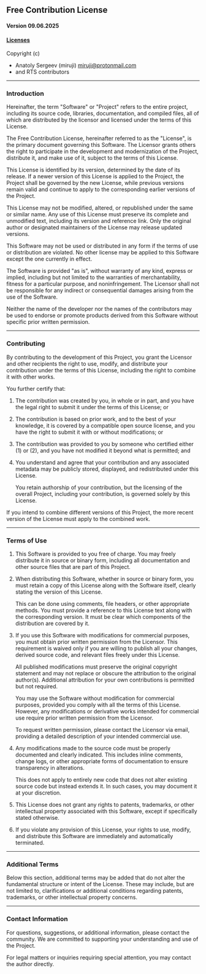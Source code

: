 ## Free Contribution License
#### Version 09.06.2025
#### [Licenses](https://realtime.su/en/licenses)

Copyright (c) 
 - Anatoly Sergeev (miruji) <miruji@protonmail.com> 
 - and RTS contributors

---

### Introduction

Hereinafter, the term "Software" or "Project" refers to the entire project,
including its source code, libraries, documentation, and compiled files,
all of which are distributed by the licensor and licensed under the terms
of this License.

The Free Contribution License, hereinafter referred to as the "License",
is the primary document governing this Software. The Licensor grants others
the right to participate in the development and modernization of the Project,
distribute it, and make use of it, subject to the terms of this License.

This License is identified by its version, determined by the date of its release.
If a newer version of this License is applied to the Project, the Project shall
be governed by the new License, while previous versions remain valid and continue
to apply to the corresponding earlier versions of the Project.

This License may not be modified, altered, or republished under the same or
similar name. Any use of this License must preserve its complete and unmodified
text, including its version and reference link. Only the original author or 
designated maintainers of the License may release updated versions.

This Software may not be used or distributed in any form if the terms of use or
distribution are violated. No other license may be applied to this Software
except the one currently in effect.

The Software is provided "as is", without warranty of any kind, express or implied, 
including but not limited to the warranties of merchantability, fitness for a particular 
purpose, and noninfringement. The Licensor shall not be responsible for any indirect or 
consequential damages arising from the use of the Software.

Neither the name of the developer nor the names of the contributors may be used
to endorse or promote products derived from this Software without specific prior
written permission.

---

### Contributing

By contributing to the development of this Project, you grant the Licensor and 
other recipients the right to use, modify, and distribute your contribution under 
the terms of this License, including the right to combine it with other works.

You further certify that:

  1. The contribution was created by you, in whole or in part, and you have the 
     legal right to submit it under the terms of this License; or

  2. The contribution is based on prior work, and to the best of your knowledge, 
     it is covered by a compatible open source license, and you have the right 
     to submit it with or without modifications; or

  3. The contribution was provided to you by someone who certified either (1) or (2), 
     and you have not modified it beyond what is permitted; and

  4. You understand and agree that your contribution and any associated metadata 
     may be publicly stored, displayed, and redistributed under this License.  
     
     You retain authorship of your contribution, but the licensing of the overall 
     Project, including your contribution, is governed solely by this License.

If you intend to combine different versions of this Project, the more recent version
of the License must apply to the combined work.

---

### Terms of Use

  1. This Software is provided to you free of charge. You may freely distribute it 
     in source or binary form, including all documentation and other source files 
     that are part of this Project.

  2. When distributing this Software, whether in source or binary form, you must retain a
     copy of this License along with the Software itself, clearly stating the version of 
     this License.  

     This can be done using comments, file headers, or other appropriate methods. 
     You must provide a reference to this License text along with the corresponding 
     version. It must be clear which components of the distribution are covered by it.

  3. If you use this Software with modifications for commercial purposes, you must obtain 
     prior written permission from the Licensor. This requirement is waived only if you are 
     willing to publish all your changes, derived source code, and relevant files freely 
     under this License.  
     
     All published modifications must preserve the original copyright statement and may not 
     replace or obscure the attribution to the original author(s). Additional attribution 
     for your own contributions is permitted but not required.  
     
     You may use the Software without modification for commercial purposes, provided you 
     comply with all the terms of this License. However, any modifications or derivative 
     works intended for commercial use require prior written permission from the Licensor.  
     
     To request written permission, please contact the Licensor via email, providing 
     a detailed description of your intended commercial use.

  4. Any modifications made to the source code must be properly documented and clearly 
     indicated. This includes inline comments, change logs, or other appropriate forms of 
     documentation to ensure transparency in alterations.  

     This does not apply to entirely new code that does not alter existing source code 
     but instead extends it. In such cases, you may document it at your discretion.

  5. This License does not grant any rights to patents, trademarks, or other intellectual 
     property associated with this Software, except if specifically stated otherwise.

  6. If you violate any provision of this License, your rights to use, modify, and 
     distribute this Software are immediately and automatically terminated.

---

### Additional Terms

Below this section, additional terms may be added that do not alter the fundamental structure
or intent of the License. These may include, but are not limited to, clarifications or additional
conditions regarding patents, trademarks, or other intellectual property concerns.

---

### Contact Information

For questions, suggestions, or additional information, please contact the community. 
We are committed to supporting your understanding and use of the Project.  

For legal matters or inquiries requiring special attention, you may contact the author 
directly.
